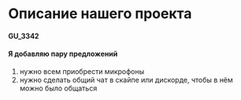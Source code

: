 # Описание нашего проекта
#### GU_3342

#### Я добавляю пару предложений 
1. нужно всем приобрести микрофоны
3. нужно сделать общий чат в скайпе или дискорде, чтобы в нём можно было общаться

